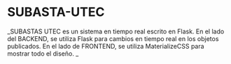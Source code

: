 # SUBASTA-UTEC
_SUBASTAS UTEC es un sistema en tiempo real escrito en Flask. En el lado del BACKEND, se utiliza Flask para cambios en tiempo real en los objetos publicados. En el lado de FRONTEND, se utiliza MaterializeCSS para mostrar todo el diseño. _
